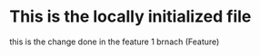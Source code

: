 # This is the locally initialized file  

<p> this is the change done in the feature 1 brnach (Feature) <p>